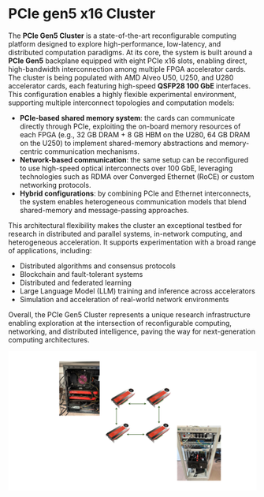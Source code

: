 # PCIe gen5 x16 Cluster

The **PCIe Gen5 Cluster** is a state-of-the-art reconfigurable computing platform designed to explore high-performance, low-latency, and distributed computation paradigms. At its core, the system is built around a **PCIe Gen5** backplane equipped with eight PCIe x16 slots, enabling direct, high-bandwidth interconnection among multiple FPGA accelerator cards.
The cluster is being populated with AMD Alveo U50, U250, and U280 accelerator cards, each featuring high-speed **QSFP28 100 GbE** interfaces. This configuration enables a highly flexible experimental environment, supporting multiple interconnect topologies and computation models:

- **PCIe-based shared memory system**: the cards can communicate directly through PCIe, exploiting the on-board memory resources of each FPGA (e.g., 32 GB DRAM + 8 GB HBM on the U280, 64 GB DRAM on the U250) to implement shared-memory abstractions and memory-centric communication mechanisms.
- **Network-based communication**: the same setup can be reconfigured to use high-speed optical interconnects over 100 GbE, leveraging technologies such as RDMA over Converged Ethernet (RoCE) or custom networking protocols.
- **Hybrid configurations**: by combining PCIe and Ethernet interconnects, the system enables heterogeneous communication models that blend shared-memory and message-passing approaches.

This architectural flexibility makes the cluster an exceptional testbed for research in distributed and parallel systems, in-network computing, and heterogeneous acceleration. 
It supports experimentation with a broad range of applications, including:
- Distributed algorithms and consensus protocols
- Blockchain and fault-tolerant systems
- Distributed and federated learning
- Large Language Model (LLM) training and inference across accelerators
- Simulation and acceleration of real-world network environments

Overall, the PCIe Gen5 Cluster represents a unique research infrastructure enabling exploration at the intersection of reconfigurable computing, networking, and distributed intelligence, paving the way for next-generation computing architectures.

![Alt text](./cluster_setup.svg)
